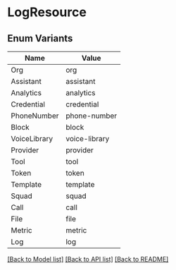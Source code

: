 # LogResource

## Enum Variants

| Name | Value |
|---- | -----|
| Org | org |
| Assistant | assistant |
| Analytics | analytics |
| Credential | credential |
| PhoneNumber | phone-number |
| Block | block |
| VoiceLibrary | voice-library |
| Provider | provider |
| Tool | tool |
| Token | token |
| Template | template |
| Squad | squad |
| Call | call |
| File | file |
| Metric | metric |
| Log | log |


[[Back to Model list]](../README.md#documentation-for-models) [[Back to API list]](../README.md#documentation-for-api-endpoints) [[Back to README]](../README.md)


